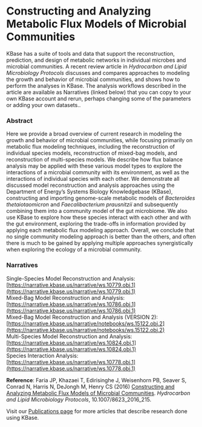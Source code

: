 # Constructing and Analyzing Metabolic Flux Models of Microbial Communities

KBase has a suite of tools and data that support the reconstruction, prediction, and design of metabolic networks in individual microbes and microbial communities. A recent review article in _Hydrocarbon and Lipid Microbiology Protocols_ discusses and compares approaches to modeling the growth and behavior of microbial communities, and shows how to perform the analyses in KBase. The analysis workflows described in the article are available as Narratives \(linked below\) that you can copy to your own KBase account and rerun, perhaps changing some of the parameters or adding your own datasets..

### **Abstract**

Here we provide a broad overview of current research in modeling the growth and behavior of microbial communities, while focusing primarily on metabolic flux modeling techniques, including the reconstruction of individual species models, reconstruction of mixed-bag models, and reconstruction of multi-species models. We describe how flux balance analysis may be applied with these various model types to explore the interactions of a microbial community with its environment, as well as the interactions of individual species with each other. We demonstrate all discussed model reconstruction and analysis approaches using the Department of Energy’s Systems Biology Knowledgebase \(KBase\), constructing and importing genome-scale metabolic models of _Bacteroides thetaiotaomicron_ and _Faecalibacterium prausnitzii_ and subsequently combining them into a community model of the gut microbiome. We also use KBase to explore how these species interact with each other and with the gut environment, exploring the trade-offs in information provided by applying each metabolic flux modeling approach. Overall, we conclude that no single community modeling approach is better than the others, and often there is much to be gained by applying multiple approaches synergistically when exploring the ecology of a microbial community.

### **Narratives**

Single-Species Model Reconstruction and Analysis: [https://narrative.kbase.us/narrative/ws.10779.obj.1](https://narrative.kbase.us/narrative/ws.10779.obj.1)  
 Mixed-Bag Model Reconstruction and Analysis: [https://narrative.kbase.us/narrative/ws.10786.obj.1](https://narrative.kbase.us/narrative/ws.10786.obj.1)  
 Mixed-Bag Model Reconstruction and Analysis \(VERSION 2\): [https://narrative.kbase.us/narrative/notebooks/ws.15122.obj.2](https://narrative.kbase.us/narrative/notebooks/ws.15122.obj.2)  
 Multi-Species Model Reconstruction and Analysis: [https://narrative.kbase.us/narrative/ws.10824.obj.1](https://narrative.kbase.us/narrative/ws.10824.obj.1)  
 Species Interaction Analysis: [https://narrative.kbase.us/narrative/ws.10778.obj.1](https://narrative.kbase.us/narrative/ws.10778.obj.1)

**Reference**: Faria JP, Khazaei T, Edirisinghe J, Weisenhorn PB, Seaver S, Conrad N, Harris N, DeJongh M, Henry CS \(2016\) [Constructing and Analyzing Metabolic Flux Models of Microbial Communities](http://link.springer.com/protocol/10.1007%2F8623_2016_215). _Hydrocarbon and Lipid Microbiology Protocols_, 10.1007/8623\_2016\_215.

Visit our [Publications page](https://kbase.us/publications/) for more articles that describe research done using KBase.

